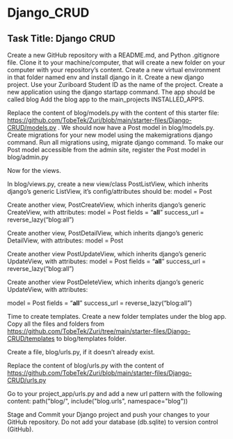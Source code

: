 # Django_CRUD
## Task Title: Django CRUD

Create a new GitHub repository with a README.md, and Python .gitignore file.
Clone it to your machine/computer, that will create a new folder on your computer with your repository’s content.
Create a new virtual environment in that folder named env and install django in it.
Create a new django project. Use your Zuriboard Student ID as the name of the project.
Create a new application using the django startapp command. The app should be called blog
Add the blog app to the main_projects INSTALLED_APPS.


Replace the content of blog/models.py with the content of this starter file: https://github.com/TobeTek/Zuri/blob/main/starter-files/Django-CRUD/models.py . We should now have a Post model in blog/models.py.
Create migrations for your new model using the makemigrations django command. 
Run all migrations using, migrate django command.
To make our Post model accessible from the admin site, register the Post model in blog/admin.py 

Now for the views. 

In blog/views.py,  create a new view/class PostListView, which inherits django’s generic ListView,  it’s config/attributes should be:
model = Post

 
Create another view, PostCreateView, which inherits django’s generic CreateView, with attributes:
model = Post
fields = “__all__”
success_url  = reverse_lazy(“blog:all”)


Create another view, PostDetailView, which inherits django’s generic DetailView, with attributes:
model = Post

 
Create another view PostUpdateView, which inherits django’s generic UpdateView, with attributes:
model = Post
fields = “__all__”
success_url  = reverse_lazy(“blog:all”)

Create another view PostDeleteView, which inherits django’s generic UpdateView, with attributes:

model = Post
fields = “__all__”
success_url  = reverse_lazy(“blog:all”)

Time to create templates.
Create a new folder templates under the blog app.  
Copy all the files and folders from https://github.com/TobeTek/Zuri/tree/main/starter-files/Django-CRUD/templates to blog/templates folder.

Create a file, blog/urls.py, if it doesn’t already exist.

Replace the content of blog/urls.py with the content of https://github.com/TobeTek/Zuri/blob/main/starter-files/Django-CRUD/urls.py 

Go to your project_app/urls.py and add a new url pattern with the following content:
path("blog/", include("blog.urls", namespace="blog"))

Stage and Commit your Django project and push your changes to your GitHub repository. 
Do not add your database (db.sqlite) to version control (GitHub). 
